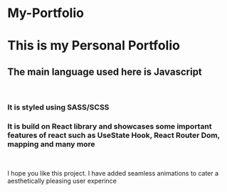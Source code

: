 # My-Portfolio
<h1>This is my Personal Portfolio</h1>

<h2>The main language used here is Javascript</h2> <br>
<h3>It is styled using SASS/SCSS</h3>
<h3>It is build on React library and showcases some important features of react such as UseState Hook, React Router Dom, mapping and many more</h3> <br>
<p>I hope you like this project. I have added seamless animations to cater a aesthetically pleasing user experince</p>
